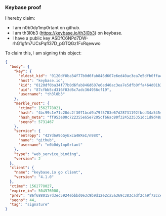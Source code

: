 ### Keybase proof

I hereby claim:

  * I am n0b0dy1mp0rtant on github.
  * I am th3l0b3 (https://keybase.io/th3l0b3) on keybase.
  * I have a public key ASDfC6NPd7DW-rhG1gfm7UCsPqfl37D_pGTQGz1FxRqewwo

To claim this, I am signing this object:

```json
{
  "body": {
    "key": {
      "eldest_kid": "0120df0ba34f77b0d6fab846d607e6ed40ac3ea7e5dfb0ffa464d01b3d45c51a9ec30a",
      "host": "keybase.io",
      "kid": "0120df0ba34f77b0d6fab846d607e6ed40ac3ea7e5dfb0ffa464d01b3d45c51a9ec30a",
      "uid": "87cfbb5cd316f03d6c7adc364956cf19",
      "username": "th3l0b3"
    },
    "merkle_root": {
      "ctime": 1562778021,
      "hash": "4bc99c1e71c20dc2f3071bcd9a79f5703e67d28731192fbcd34a545470feb0f6a4420ab6ceb797b3900784c436e81666f1e24e78d8627eb710b5e9c865f5bd0b",
      "hash_meta": "ff953e00c722355e65e7205cf66ac80f3245235351dc1d9d48a4ad588b2ac9d5",
      "seqno": 5731467
    },
    "service": {
      "entropy": "42Yd6A9oGyExca4WXeI/n98X",
      "name": "github",
      "username": "n0b0dy1mp0rtant"
    },
    "type": "web_service_binding",
    "version": 2
  },
  "client": {
    "name": "keybase.io go client",
    "version": "4.1.0"
  },
  "ctime": 1562778027,
  "expire_in": 504576000,
  "prev": "86f6880157d3ec5924ebbbd0e3c9b9d12e2ca5a369c383cadf2ca9f72cce3c9a",
  "seqno": 44,
  "tag": "signature"
}
